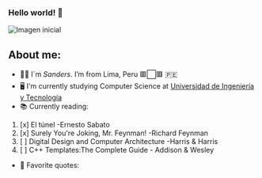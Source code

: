 ### Hello world! 👋  
![Imagen inicial](https://media.tenor.com/images/56c271c62439a1234798ccafc576f5b2/tenor.png)

## About me:

- :pouting_man:	I´m _Sanders_. I’m from Lima, Peru  :red_square::white_large_square::red_square: :peru:  
- :desktop_computer:	 I'm currently studying Computer Science at [Universidad de Ingeniería y Tecnología](https://www.utec.edu.pe/)  
- :books: Currently reading:  
1. [x] El túnel -Ernesto Sabato  
2. [x] Surely You're Joking, Mr. Feynman! -Richard Feynman  
3. [ ] Digital Design and Computer Architecture -Harris & Harris  
4. [ ] C++ Templates:The Complete Guide - Addison & Wesley  
-  :pencil: Favorite quotes:
> 
<!--
**Zanderz17/Zanderz17** is a ✨ _special_ ✨ repository because its `README.md` (this file) appears on your GitHub profile.

Here are some ideas to get you started:

- 🔭 I’m currently working on ...
- 🌱 I’m currently learning ...
- 👯 I’m looking to collaborate on ...
- 🤔 I’m looking for help with ...
- 💬 Ask me about ...
- 📫 How to reach me: ...
- 😄 Pronouns: ...
- ⚡ Fun fact: ...
-->
